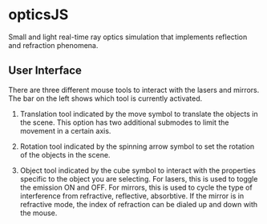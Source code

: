 # opticsJS
Small and light real-time ray optics simulation that implements reflection and refraction phenomena.

## User Interface
There are three different mouse tools to interact with the lasers and mirrors. The bar on the left shows which tool is currently activated.

1) Translation tool indicated by the move symbol to translate the objects in the scene.
This option has two additional submodes to limit the movement in a certain axis.

2) Rotation tool indicated by the spinning arrow symbol to set the rotation of the objects in the scene.

3) Object tool indicated by the cube symbol to interact with the properties specific to the object you are selecting.
For lasers, this is used to toggle the emission ON and OFF. 
For mirrors, this is used to cycle the type of interference from refractive, reflective, absorbtive.
If the mirror is in refractive mode, the index of refraction can be dialed up and down with the mouse.
